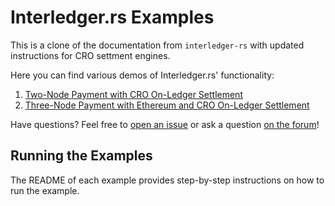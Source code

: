 <!--
//! adapted from https://github.com/interledger-rs/interledger-rs (Interledger.rs)
//! Copyright (c) 2018-2019 Evan Schwartz and contributors (licensed under the Apache License Version 2.0)
//! Copyright (c) 2017-2018 Evan Schwartz (licensed under the Apache License Version 2.0)
//! Modifications Copyright (c) 2018 - 2019 Crypto.com (licensed under the Apache License, Version 2.0)
-->
# Interledger.rs Examples

This is a clone of the documentation from `interledger-rs` with updated instructions for CRO settment engines.

Here you can find various demos of Interledger.rs' functionality:

1. [Two-Node Payment with CRO On-Ledger Settlement](./cro-settlement/README.md)
1. [Three-Node Payment with Ethereum and CRO On-Ledger Settlement](./eth-cro-three-nodes/README.md)

Have questions? Feel free to [open an issue](https://github.com/interledger-rs/interledger-rs/issues/new) or ask a question [on the forum](https://forum.interledger.org/)!

## Running the Examples
The README of each example provides step-by-step instructions on how to run the example.
